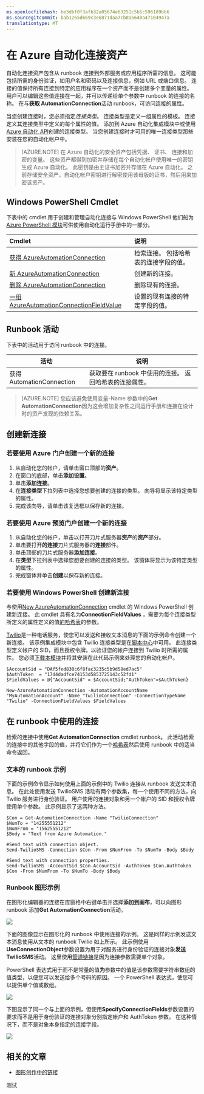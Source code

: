 ```yaml
---
ms.openlocfilehash: be3dbf0f3afb32a05674e63251c5b5c596189bb6
ms.sourcegitcommit: bab1265d669c3e6871daa7cb8a5640a47104947a
translationtype: MT
---
```

<properties 
   pageTitle="在 Azure 自动化连接资产 |Microsoft Azure"
   description="在 Azure 自动化连接资产包含从 runbook 连接到外部服务或应用程序所需的信息。  本文介绍连接以及如何使用这些文本和图形创作中的详细的信息。"
   services="automation"
   documentationCenter=""
   authors="bwren"
   manager="stevenka"
   editor="tysonn" />
<tags 
   ms.service="automation"
   ms.devlang="na"
   ms.topic="article"
   ms.tgt_pltfrm="na"
   ms.workload="infrastructure-services"
   ms.date="08/18/2015"
   ms.author="bwren" />

# 在 Azure 自动化连接资产

自动化连接资产包含从 runbook 连接到外部服务或应用程序所需的信息。  这可能包括所需的身份验证，如用户名和密码以及连接信息，例如 URL 或端口信息。 连接的值保持所有连接到特定的应用程序在一个资产而不是创建多个变量的属性。 用户可以编辑这些值连接在一起，并可以传递给单个参数中 runbook 的连接的名称。 在与**获取 AutomationConnection**活动 runbook，可访问连接的属性。

当您创建连接时，您必须指定*连接类型*。 连接类型是定义一组属性的模板。 连接定义其连接类型中定义的每个属性的值。 添加到 Azure 自动化集成模块中或使用[Azure 自动化 API](http://msdn.microsoft.com/library/azure/mt163818.aspx)创建的连接类型。 当您创建连接时才可用的唯一连接类型那些安装在您的自动化帐户中。

>[AZURE.NOTE] 在 Azure 自动化的安全资产包括凭据、 证书、 连接和加密的变量。 这些资产都得到加密并存储在每个自动化帐户使用唯一的密钥生成 Azure 自动化。 此密钥是由主证书加密并存储在 Azure 自动化。 之前存储安全资产，自动化帐户密钥进行解密使用该母版的证书，然后用来加密该资产。

## Windows PowerShell Cmdlet

下表中的 cmdlet 用于创建和管理自动化连接与 Windows PowerShell 他们船为[Azure PowerShell 模块](../powershell-install-configure.md)可供使用自动化运行手册中的一部分。

|Cmdlet|说明|
|:---|:---|
|[获得 AzureAutomationConnection](http://msdn.microsoft.com/library/dn921828.aspx)|检索连接。 包括哈希表的连接字段的值。|
|[新 AzureAutomationConnection](http://msdn.microsoft.com/library/dn921825.aspx)|创建新的连接。|
|[删除 AzureAutomationConnection](http://msdn.microsoft.com/library/dn921827.aspx)|删除现有的连接。|
|[一组 AzureAutomationConnectionFieldValue](http://msdn.microsoft.com/library/dn921826.aspx)|设置的现有连接的特定字段的值。|

## Runbook 活动

下表中的活动用于访问 runbook 中的连接。

|活动|说明|
|---|---|
|获得 AutomationConnection|获取要在 runbook 中使用的连接。 返回哈希表的连接属性。|

>[AZURE.NOTE] 您应该避免使用变量-Name 参数中的**Get AutomationConnection**因为这会增加复杂性之间运行手册和连接在设计时的资产发现的依赖关系。

## 创建新连接

### 若要使用 Azure 门户创建一个新的连接

1. 从自动化您的帐户，请单击窗口顶部的**资产**。
1. 在窗口的底部，单击**添加设置**。
1. 单击**添加连接**。
2. 在**连接类型**下拉列表中选择您想要创建的连接的类型。  向导将显示该特定类型的属性。
1. 完成该向导，请单击该复选框以保存新的连接。


### 若要使用 Azure 预览门户创建一个新的连接

1. 从自动化您的帐户，单击以打开刀片式服务器**资产**的**资产**部分。
1. 单击要打开**的连接**刀片式服务器的**连接**部件。
1. 单击顶部的刀片式服务器**添加连接**。
2. 在**类型**下拉列表中选择您想要创建的连接的类型。  该窗体将显示为该特定类型的属性。
1. 完成窗体并单击**创建**以保存新的连接。



### 若要使用 Windows PowerShell 创建新连接

与使用[New AzureAutomationConnection](http://msdn.microsoft.com/library/dn921825.aspx) cmdlet 的 Windows PowerShell 创建新连接。 此 cmdlet 具有名为**ConnectionFieldValues** ，需要为每个连接类型所定义的属性定义的值[的哈希表](http://technet.microsoft.com/en-us/library/hh847780.aspx)的参数。


[Twilio](http://www.twilio.com)是一种电话服务，使您可以发送和接收文本消息的下面的示例命令创建一个新连接。  该示例集成模块中包含 Twilio 连接类型是在[脚本中心](http://gallery.technet.microsoft.com/scriptcenter/Twilio-PowerShell-Module-8a8bfef8)中可用。  此连接类型定义帐户的 SID，而且授权令牌，以验证您的帐户连接到 Twilio 时所需的属性。  您必须[下载本模块](http://gallery.technet.microsoft.com/scriptcenter/Twilio-PowerShell-Module-8a8bfef8)并将其安装在此代码示例来处理您的自动化帐户。

    $AccountSid = "DAf5fed830c6f8fac3235c5b9d58ed7ac5"
    $AuthToken  = "17d4dadfce74153d5853725143c52fd1"
    $FieldValues = @{"AccountSid" = $AccountSid;"AuthToken"=$AuthToken}

    New-AzureAutomationConnection -AutomationAccountName "MyAutomationAccount" -Name "TwilioConnection" -ConnectionTypeName "Twilio" -ConnectionFieldValues $FieldValues


## 在 runbook 中使用的连接

检索的连接中使用**Get AutomationConnection** cmdlet runbook。  此活动检索的连接中的其他字段的值，并将它们作为一个[哈希表](http://go.microsoft.com/fwlink/?LinkID=324844)然后使用 runbook 中的适当命令返回。

### 文本的 runbook 示例
下面的示例命令显示如何使用上面的示例中的 Twilio 连接从 runbook 发送文本消息。  在此处使用发送 TwilioSMS 活动有两个参数集，每一个使用不同的方法，向 Twilio 服务进行身份验证。  用户使用的连接对象和另一个帐户的 SID 和授权令牌使用单个参数。  此示例显示了这两种方法。

    $Con = Get-AutomationConnection -Name "TwilioConnection"
    $NumTo = "14255551212"
    $NumFrom = "15625551212"
    $Body = "Text from Azure Automation."

    #Send text with connection object.
    Send-TwilioSMS -Connection $Con -From $NumFrom -To $NumTo -Body $Body

    #Send text with connection properties.
    Send-TwilioSMS -AccountSid $Con.AccountSid -AuthToken $Con.AuthToken $Con -From $NumFrom -To $NumTo -Body $Body

### Runbook 图形示例

在图形化编辑器的连接在库窗格中右键单击并选择**添加到画布**，可以向图形 runbook 添加**Get AutomationConnection**活动。

![](media/automation-connections/connection-add-canvas.png)

下面的图像显示在图形化的 runbook 中使用连接的示例。  这是同样的示例发送文本消息使用从文本的 runbook Twilio 如上所示。  此示例使用**UseConnectionObject**参数设置为用于对服务进行身份验证的连接对象**发送 TwilioSMS**活动。  这里使用[管道链接](automation-graphical-authoring-intro.md#links-and-workflow)是因为连接参数需要单个对象。

PowerShell 表达式用于而不是常量的值**为**参数中的值是该参数需要字符串数组的值类型，以便您可以发送给多个号码的原因。  一个 PowerShell 表达式，使您可以提供单个值或数组。

![](media/automation-connections/get-connection-object.png)

下图显示了同一个与上面的示例，但使用**SpecifyConnectionFields**参数设置的要求而不是用于身份验证的连接对象分别指定帐户和 AuthToken 参数。  在这种情况下，而不是对象本身指定的连接字段。  

![](media/automation-connections/get-connection-properties.png)



## 相关的文章

- [图形创作中的链接](automation-graphical-authoring-intro.md#links-and-workflow)
 
测试
